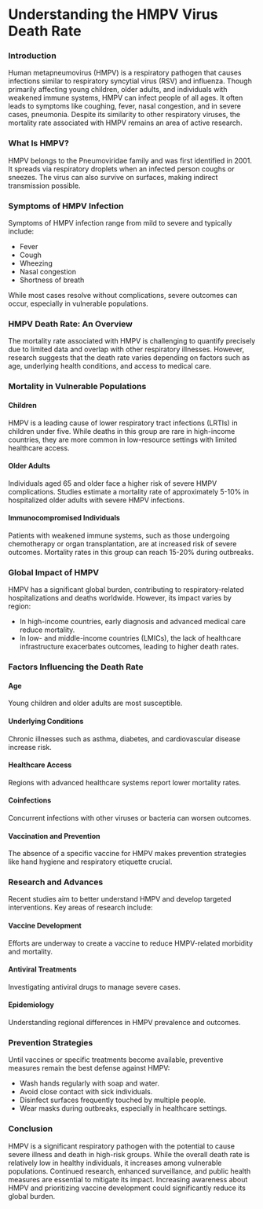 # Understanding the HMPV Virus Death Rate

### Introduction

Human metapneumovirus (HMPV) is a respiratory pathogen that causes infections similar to respiratory syncytial virus (RSV) and influenza. Though primarily affecting young children, older adults, and individuals with weakened immune systems, HMPV can infect people of all ages. It often leads to symptoms like coughing, fever, nasal congestion, and in severe cases, pneumonia. Despite its similarity to other respiratory viruses, the mortality rate associated with HMPV remains an area of active research.

### What Is HMPV?

HMPV belongs to the Pneumoviridae family and was first identified in 2001. It spreads via respiratory droplets when an infected person coughs or sneezes. The virus can also survive on surfaces, making indirect transmission possible.

### Symptoms of HMPV Infection

Symptoms of HMPV infection range from mild to severe and typically include:

- Fever
- Cough
- Wheezing
- Nasal congestion
- Shortness of breath

While most cases resolve without complications, severe outcomes can occur, especially in vulnerable populations.

### HMPV Death Rate: An Overview

The mortality rate associated with HMPV is challenging to quantify precisely due to limited data and overlap with other respiratory illnesses. However, research suggests that the death rate varies depending on factors such as age, underlying health conditions, and access to medical care.

### Mortality in Vulnerable Populations

#### Children

HMPV is a leading cause of lower respiratory tract infections (LRTIs) in children under five. While deaths in this group are rare in high-income countries, they are more common in low-resource settings with limited healthcare access.

#### Older Adults

Individuals aged 65 and older face a higher risk of severe HMPV complications. Studies estimate a mortality rate of approximately 5-10% in hospitalized older adults with severe HMPV infections.

#### Immunocompromised Individuals

Patients with weakened immune systems, such as those undergoing chemotherapy or organ transplantation, are at increased risk of severe outcomes. Mortality rates in this group can reach 15-20% during outbreaks.

### Global Impact of HMPV

HMPV has a significant global burden, contributing to respiratory-related hospitalizations and deaths worldwide. However, its impact varies by region:

- In high-income countries, early diagnosis and advanced medical care reduce mortality.
- In low- and middle-income countries (LMICs), the lack of healthcare infrastructure exacerbates outcomes, leading to higher death rates.

### Factors Influencing the Death Rate

#### Age

Young children and older adults are most susceptible.

#### Underlying Conditions

Chronic illnesses such as asthma, diabetes, and cardiovascular disease increase risk.

#### Healthcare Access

Regions with advanced healthcare systems report lower mortality rates.

#### Coinfections

Concurrent infections with other viruses or bacteria can worsen outcomes.

#### Vaccination and Prevention

The absence of a specific vaccine for HMPV makes prevention strategies like hand hygiene and respiratory etiquette crucial.

### Research and Advances

Recent studies aim to better understand HMPV and develop targeted interventions. Key areas of research include:

#### Vaccine Development

Efforts are underway to create a vaccine to reduce HMPV-related morbidity and mortality.

#### Antiviral Treatments

Investigating antiviral drugs to manage severe cases.

#### Epidemiology

Understanding regional differences in HMPV prevalence and outcomes.

### Prevention Strategies

Until vaccines or specific treatments become available, preventive measures remain the best defense against HMPV:

- Wash hands regularly with soap and water.
- Avoid close contact with sick individuals.
- Disinfect surfaces frequently touched by multiple people.
- Wear masks during outbreaks, especially in healthcare settings.

### Conclusion

HMPV is a significant respiratory pathogen with the potential to cause severe illness and death in high-risk groups. While the overall death rate is relatively low in healthy individuals, it increases among vulnerable populations. Continued research, enhanced surveillance, and public health measures are essential to mitigate its impact. Increasing awareness about HMPV and prioritizing vaccine development could significantly reduce its global burden.

